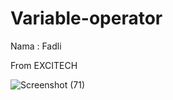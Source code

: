 # Variable-operator

Nama : Fadli


From EXCITECH


![Screenshot (71)](https://github.com/Freganovic/Variable-operator/assets/69451514/69d9cc11-2759-4cc7-a016-6addfc506f3d)
